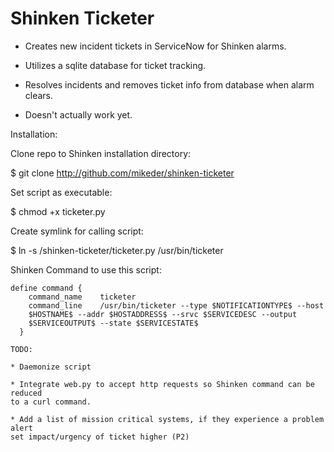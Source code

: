 Shinken Ticketer
======

* Creates new incident tickets in ServiceNow for Shinken alarms.

* Utilizes a sqlite database for ticket tracking.

* Resolves incidents and removes ticket info from database when alarm clears.

* Doesn't actually work yet.

Installation:

Clone repo to Shinken installation directory:

  $ git clone http://github.com/mikeder/shinken-ticketer

Set script as executable:

  $ chmod +x ticketer.py

Create symlink for calling script:

  $ ln -s /shinken-ticketer/ticketer.py /usr/bin/ticketer


Shinken Command to use this script:

```
define command {
    command_name    ticketer
    command_line    /usr/bin/ticketer --type $NOTIFICATIONTYPE$ --host
    $HOSTNAME$ --addr $HOSTADDRESS$ --srvc $SERVICEDESC --output
    $SERVICEOUTPUT$ --state $SERVICESTATE$
  }

TODO:

* Daemonize script

* Integrate web.py to accept http requests so Shinken command can be reduced
to a curl command.

* Add a list of mission critical systems, if they experience a problem alert
set impact/urgency of ticket higher (P2)
